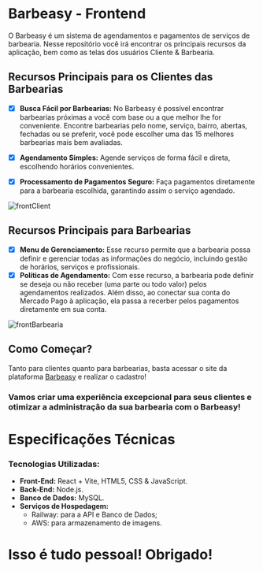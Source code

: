 # Barbeasy - Frontend

O Barbeasy é um sistema de agendamentos e pagamentos de serviços de barbearia. Nesse repositório você irá encontrar os principais recursos da aplicação, bem como as telas dos usuários Cliente & Barbearia.

## Recursos Principais para os Clientes das Barbearias
- [x] **Busca Fácil por Barbearias:** No Barbeasy é possível encontrar barbearias próximas a você com base ou a que melhor lhe for conveniente. Encontre barbearias pelo nome, serviço, bairro, abertas, fechadas ou se preferir, você pode escolher uma das 15 melhores barbearias mais bem avaliadas.

- [x] **Agendamento Simples:** Agende serviços de forma fácil e direta, escolhendo horários convenientes.

- [x] **Processamento de Pagamentos Seguro:** Faça pagamentos diretamente para a barbearia escolhida, garantindo assim o serviço agendado.

![frontClient](https://github.com/user-attachments/assets/595e16ac-2267-4acb-87d6-bc4997638891)

## Recursos Principais para Barbearias
- [x] **Menu de Gerenciamento:** Esse recurso permite que a barbearia possa definir e gerenciar todas as informações do negócio, incluindo gestão de horários, serviços e profissionais.
- [x] **Políticas de Agendamento:** Com esse recurso, a barbearia pode definir se deseja ou não receber (uma parte ou todo valor) pelos agendamentos realizados. Além disso, ao conectar sua conta do Mercado Pago à aplicação, ela passa a recerber pelos pagamentos diretamente em sua conta.

![frontBarbearia](https://github.com/user-attachments/assets/ca7494bb-6322-44e5-b23d-6fdfcf738519)


## Como Começar?
Tanto para clientes quanto para barbearias, basta acessar o site da plataforma [Barbeasy](https://barbeasy.netlify.app/) e realizar o cadastro!

### Vamos criar uma experiência excepcional para seus clientes e otimizar a administração da sua barbearia com o Barbeasy!


# Especificações Técnicas
  
### Tecnologias Utilizadas:
- **Front-End:** React + Vite, HTML5, CSS & JavaScript.
- **Back-End:** Node.js.
- **Banco de Dados:** MySQL.
- **Serviços de Hospedagem:**
  - Railway: para a API e Banco de Dados;
  - AWS: para armazenamento de imagens.
    
# Isso é tudo pessoal! Obrigado!
